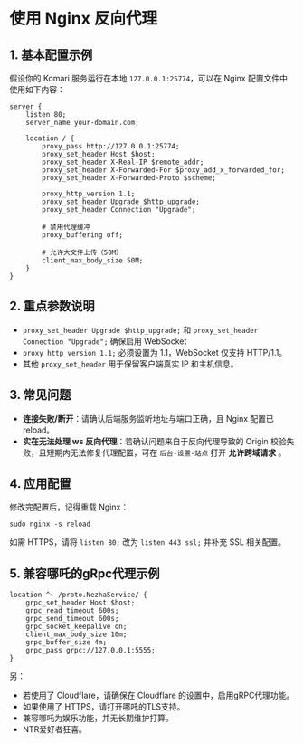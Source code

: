 # 使用 Nginx 反向代理

## 1. 基本配置示例

假设你的 Komari 服务运行在本地 `127.0.0.1:25774`，可以在 Nginx 配置文件中使用如下内容：

```nginx
server {
    listen 80;
    server_name your-domain.com;

    location / {
        proxy_pass http://127.0.0.1:25774;
        proxy_set_header Host $host;
        proxy_set_header X-Real-IP $remote_addr;
        proxy_set_header X-Forwarded-For $proxy_add_x_forwarded_for;
        proxy_set_header X-Forwarded-Proto $scheme;

        proxy_http_version 1.1;
        proxy_set_header Upgrade $http_upgrade;
        proxy_set_header Connection "Upgrade";

        # 禁用代理缓冲
        proxy_buffering off;

        # 允许大文件上传（50M）
        client_max_body_size 50M;
    }
}
```

## 2. 重点参数说明

- `proxy_set_header Upgrade $http_upgrade;` 和 `proxy_set_header Connection "Upgrade";` 确保启用 WebSocket
- `proxy_http_version 1.1;` 必须设置为 1.1，WebSocket 仅支持 HTTP/1.1。
- 其他 `proxy_set_header` 用于保留客户端真实 IP 和主机信息。

## 3. 常见问题

- **连接失败/断开**：请确认后端服务监听地址与端口正确，且 Nginx 配置已 reload。
- **实在无法处理 ws 反向代理**：若确认问题来自于反向代理导致的 Origin 校验失败，且短期内无法修复代理配置，可在 `后台-设置-站点` 打开 **允许跨域请求** 。

## 4. 应用配置

修改完配置后，记得重载 Nginx：

```shell
sudo nginx -s reload
```

如需 HTTPS，请将 `listen 80;` 改为 `listen 443 ssl;` 并补充 SSL 相关配置。

## 5. 兼容哪吒的gRpc代理示例

```nginx
location ^~ /proto.NezhaService/ {
    grpc_set_header Host $host;
    grpc_read_timeout 600s;
    grpc_send_timeout 600s;
    grpc_socket_keepalive on;
    client_max_body_size 10m;
    grpc_buffer_size 4m;
    grpc_pass grpc://127.0.0.1:5555;
}
```

另：

- 若使用了 Cloudflare，请确保在 Cloudflare 的设置中，启用gRPC代理功能。
- 如果使用了 HTTPS，请打开哪吒的TLS支持。
- 兼容哪吒为娱乐功能，并无长期维护打算。
- NTR爱好者狂喜。